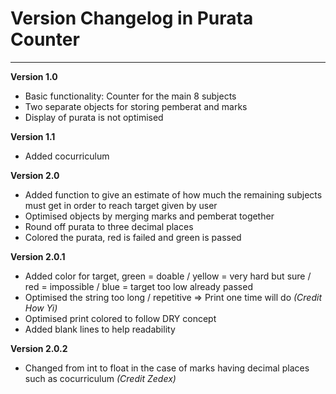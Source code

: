 # Version Changelog in Purata Counter
<hr>

**Version 1.0**
- Basic functionality: Counter for the main 8 subjects
- Two separate objects for storing pemberat and marks
- Display of purata is not optimised

**Version 1.1**
- Added cocurriculum

**Version 2.0**
- Added function to give an estimate of how much the remaining subjects must get in order to reach target given by user
- Optimised objects by merging marks and pemberat together
- Round off purata to three decimal places
- Colored the purata, red is failed and green is passed

**Version 2.0.1**
- Added color for target, green = doable / yellow = very hard but sure / red = impossible / blue = target too low already passed
- Optimised the string too long / repetitive => Print one time will do _(Credit How Yi)_
- Optimised print colored to follow DRY concept
- Added blank lines to help readability

**Version 2.0.2**
- Changed from int to float in the case of marks having decimal places such as cocurriculum _(Credit Zedex)_
